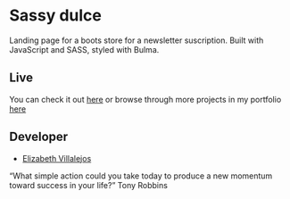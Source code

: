 # Sassy dulce

Landing page for a boots store for a newsletter suscription.
Built with JavaScript and SASS, styled with Bulma.

## Live

You can check it out [here](https://misselliev.github.io/sassy-dulce/) or browse through more projects in my portfolio [here](https://misselliev-portfolio.herokuapp.com/)

## Developer

- [Elizabeth Villalejos](https://dev.to/misselliev)

“What simple action could you take today to produce a new momentum toward success in your life?” Tony Robbins
